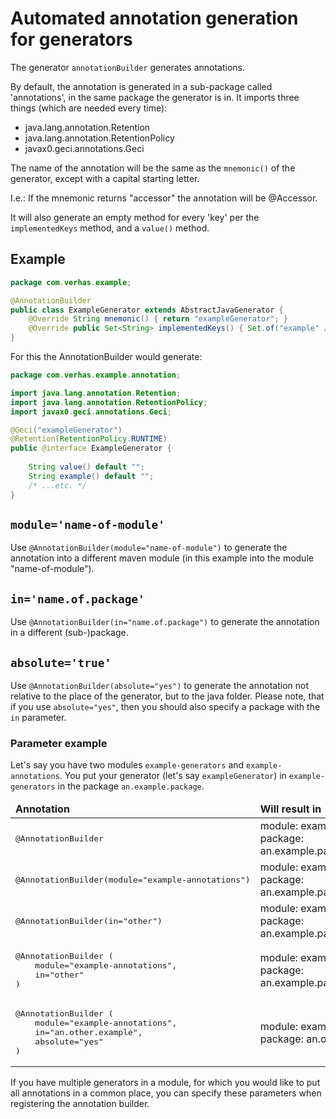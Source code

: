 # Automated annotation generation for generators

The generator `annotationBuilder` generates annotations.

By default, the annotation is generated in a sub-package called 'annotations', in
the same package the generator is in. It imports three things (which are needed every time):
* java.lang.annotation.Retention
* java.lang.annotation.RetentionPolicy
* javax0.geci.annotations.Geci
   
The name of the annotation will be the same as the `mnemonic()` of the generator, 
except with a capital starting letter.

I.e.: If the mnemonic returns "accessor" the annotation will be @Accessor.

It will also generate an empty method for every 'key' per the `implementedKeys` method,
and a `value()` method.

## Example

```java
package com.verhas.example;

@AnnotationBuilder
public class ExampleGenerator extends AbstractJavaGenerator {
    @Override String mnemonic() { return "exampleGenerator"; }
    @Override public Set<String> implementedKeys() { Set.of("example" /*...etc.*/); }
}
```

For this the AnnotationBuilder would generate:

```java
package com.verhas.example.annotation;

import java.lang.annotation.Retention;
import java.lang.annotation.RetentionPolicy;
import javax0.geci.annotations.Geci;

@Geci("exampleGenerator")
@Retention(RetentionPolicy.RUNTIME)
public @interface ExampleGenerator {
    
    String value() default "";
    String example() default "";
    /* ...etc. */
}
```

## `module='name-of-module'`

Use `@AnnotationBuilder(module="name-of-module")` to generate the annotation
into a different maven module (in this example into the module "name-of-module").

## `in='name.of.package'`

Use `@AnnotationBuilder(in="name.of.package")` to generate the annotation in a different
(sub-)package.
 
## `absolute='true'`
 
Use `@AnnotationBuilder(absolute="yes")` to generate the annotation not relative to the
place of the generator, but to the java folder. Please note, that if you use `absolute="yes"`,
then you should also specify a package with the `in` parameter.

### Parameter example

Let's say you have two modules `example-generators` and `example-annotations`.
You put your generator (let's say `exampleGenerator`) in `example-generators` in the package `an.example.package`.

<table>
<thead>
    <tr>
        <td> <b>Annotation</b> </td>
        <td> <b>Will result in</b> </td>
    </tr>
</thead>
<tbody>
    <tr>
        <td><pre>@AnnotationBuilder</pre> </td>
        <td>
            module: example-generators <br/>
            package: an.example.package.annotation
        </td>
    </tr>
    <tr>
        <td><pre>@AnnotationBuilder(module="example-annotations")</pre>
        </td>
        <td>
            module: example-annotations <br/>
            package: an.example.package.annotation
        </td>
    </tr>
    <tr>
        <td><pre>@AnnotationBuilder(in="other")</pre>
        </td>
        <td>
            module: example-generators<br/>
            package: an.example.package.other
        </td>
    </tr>
    <tr>
        <td>
            <pre>@AnnotationBuilder (
    module="example-annotations",
    in="other"
)</pre>
        </td>
        <td>
            module: example-annotations
            package: an.example.package.other
        </td>
    </tr>
    <tr>
        <td><pre>@AnnotationBuilder (
    module="example-annotations", 
    in="an.other.example", 
    absolute="yes"
)</pre>
        </td>
        <td>
            module: example-annotations <br/>
            package: an.other.example
        </td>
    </tr>
</tbody>
</table>

If you have multiple generators in a module, for which you would like to put all 
annotations in a common place, you can specify these parameters when registering 
the annotation builder.

